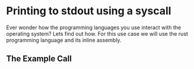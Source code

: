 # Printing to stdout using a syscall

Ever wonder how the programming languages you use interact with the operating system? Lets find out how. For this use case we will use the rust programming language and its inline assembly.

## The Example Call

<script src="https://gist.github.com/tylerhjones/9a01b2e7aee67c0de67cb4ed87ef438d.js"></script>
